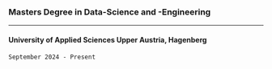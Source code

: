 ### Masters Degree in Data-Science and -Engineering
***
#### University of Applied Sciences Upper Austria, Hagenberg
`September 2024 - Present`